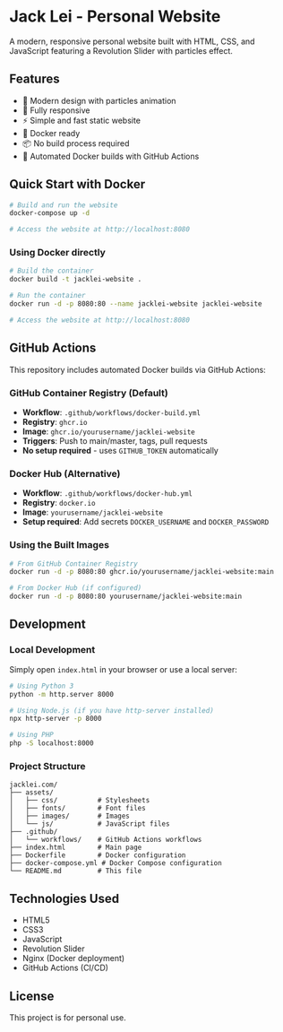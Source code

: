 # Jack Lei - Personal Website

A modern, responsive personal website built with HTML, CSS, and JavaScript featuring a Revolution Slider with particles effect.

## Features

- 🎨 Modern design with particles animation
- 📱 Fully responsive
- ⚡ Simple and fast static website
- 🐳 Docker ready
- 📦 No build process required
- 🔄 Automated Docker builds with GitHub Actions

## Quick Start with Docker

```bash
# Build and run the website
docker-compose up -d

# Access the website at http://localhost:8080
```

### Using Docker directly

```bash
# Build the container
docker build -t jacklei-website .

# Run the container
docker run -d -p 8080:80 --name jacklei-website jacklei-website

# Access the website at http://localhost:8080
```

## GitHub Actions

This repository includes automated Docker builds via GitHub Actions:

### GitHub Container Registry (Default)
- **Workflow**: `.github/workflows/docker-build.yml`
- **Registry**: `ghcr.io`
- **Image**: `ghcr.io/yourusername/jacklei-website`
- **Triggers**: Push to main/master, tags, pull requests
- **No setup required** - uses `GITHUB_TOKEN` automatically

### Docker Hub (Alternative)
- **Workflow**: `.github/workflows/docker-hub.yml`
- **Registry**: `docker.io`
- **Image**: `yourusername/jacklei-website`
- **Setup required**: Add secrets `DOCKER_USERNAME` and `DOCKER_PASSWORD`

### Using the Built Images

```bash
# From GitHub Container Registry
docker run -d -p 8080:80 ghcr.io/yourusername/jacklei-website:main

# From Docker Hub (if configured)
docker run -d -p 8080:80 yourusername/jacklei-website:main
```

## Development

### Local Development

Simply open `index.html` in your browser or use a local server:

```bash
# Using Python 3
python -m http.server 8000

# Using Node.js (if you have http-server installed)
npx http-server -p 8000

# Using PHP
php -S localhost:8000
```

### Project Structure

```
jacklei.com/
├── assets/
│   ├── css/          # Stylesheets
│   ├── fonts/        # Font files
│   ├── images/       # Images
│   └── js/           # JavaScript files
├── .github/
│   └── workflows/    # GitHub Actions workflows
├── index.html        # Main page
├── Dockerfile        # Docker configuration
├── docker-compose.yml # Docker Compose configuration
└── README.md         # This file
```

## Technologies Used

- HTML5
- CSS3
- JavaScript
- Revolution Slider
- Nginx (Docker deployment)
- GitHub Actions (CI/CD)

## License

This project is for personal use. 
